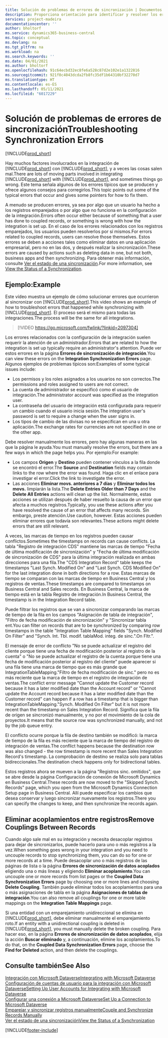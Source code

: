 ```yaml
---
title: Solución de problemas de errores de sincronización | Documentos de Microsoft
description: Proporciona orientación para identificar y resolver los errores de sincronización.
services: project-madeira
documentationcenter: ''
author: bholtorf
ms.service: dynamics365-business-central
ms.topic: conceptual
ms.devlang: na
ms.tgt_pltfrm: na
ms.workload: na
ms.search.keywords: ''
ms.date: 04/01/2021
ms.author: bholtorf
ms.openlocfilehash: 91c64ecbd32ec8fe6a528c87d2e102e1a1322816
ms.sourcegitcommit: 921f0c4043dcda2fb8fc35df1b64310bf32270d7
ms.translationtype: HT
ms.contentlocale: es-ES
ms.lasthandoff: 05/11/2021
ms.locfileid: "6017229"
---
```

# <a name="troubleshooting-synchronization-errors"></a><span data-ttu-id="470aa-103">Solución de problemas de errores de sincronización</span><span class="sxs-lookup"><span data-stu-id="470aa-103">Troubleshooting Synchronization Errors</span></span>
[!INCLUDE[prod_short](includes/cc_data_platform_banner.md)]

<span data-ttu-id="470aa-104">Hay muchos factores involucrados en la integración de [!INCLUDE[prod_short](includes/prod_short.md)] con [!INCLUDE[prod_short](includes/cds_long_md.md)], y a veces las cosas salen mal.</span><span class="sxs-lookup"><span data-stu-id="470aa-104">There are lots of moving parts involved in integrating [!INCLUDE[prod_short](includes/prod_short.md)] with [!INCLUDE[prod_short](includes/cds_long_md.md)], and sometimes things go wrong.</span></span> <span data-ttu-id="470aa-105">Este tema señala algunos de los errores típicos que se producen y ofrece algunos consejos para corregirlos.</span><span class="sxs-lookup"><span data-stu-id="470aa-105">This topic points out some of the typical errors that occur and gives some pointers for how to fix them.</span></span>

<span data-ttu-id="470aa-106">A menudo se producen errores, ya sea por algo que un usuario ha hecho a los registros emparejados o por algo que no funciona en la configuración de la integración.</span><span class="sxs-lookup"><span data-stu-id="470aa-106">Errors often occur either because of something that a user has done to coupled records, or something is wrong with how the integration is set up.</span></span> <span data-ttu-id="470aa-107">En el caso de los errores relacionados con los registros emparejados, los usuarios pueden resolverlos por sí mismos.</span><span class="sxs-lookup"><span data-stu-id="470aa-107">For errors related to coupled records, users can resolve those themselves.</span></span> <span data-ttu-id="470aa-108">Estos errores se deben a acciones tales como eliminar datos en una aplicación empresarial, pero no en las dos, y después realizar la sincronización.</span><span class="sxs-lookup"><span data-stu-id="470aa-108">These errors are caused by actions such as deleting data in one, but not both, business apps and then synchronizing.</span></span> <span data-ttu-id="470aa-109">Para obtener más información, consulte [Ver el estado de una sincronización](admin-how-to-view-synchronization-status.md).</span><span class="sxs-lookup"><span data-stu-id="470aa-109">For more information, see [View the Status of a Synchronization](admin-how-to-view-synchronization-status.md).</span></span>

## <a name="example"></a><span data-ttu-id="470aa-110">Ejemplo:</span><span class="sxs-lookup"><span data-stu-id="470aa-110">Example</span></span>
<span data-ttu-id="470aa-111">Este vídeo muestra un ejemplo de cómo solucionar errores que ocurrieron al sincronizar con [!INCLUDE[prod_short](includes/cds_long_md.md)].</span><span class="sxs-lookup"><span data-stu-id="470aa-111">This video shows an example of how to troubleshoot errors that happened while synchronizing with [!INCLUDE[prod_short](includes/cds_long_md.md)].</span></span> <span data-ttu-id="470aa-112">El proceso será el mismo para todas las integraciones.</span><span class="sxs-lookup"><span data-stu-id="470aa-112">The process will be the same for all integrations.</span></span> 

> [!VIDEO https://go.microsoft.com/fwlink/?linkid=2097304]

<span data-ttu-id="470aa-113">Los errores relacionados con la configuración de la integración suelen requerir la atención de un administrador.</span><span class="sxs-lookup"><span data-stu-id="470aa-113">Errors that are related to how the integration is set up typically require an administrator's attention.</span></span> <span data-ttu-id="470aa-114">Puede ver estos errores en la página **Errores de sincronización de integración**.</span><span class="sxs-lookup"><span data-stu-id="470aa-114">You can view these errors on the **Integration Synchronization Errors** page.</span></span> <span data-ttu-id="470aa-115">Algunos ejemplos de problemas típicos son:</span><span class="sxs-lookup"><span data-stu-id="470aa-115">Examples of some typical issues include:</span></span>  
  
* <span data-ttu-id="470aa-116">Los permisos y los roles asignados a los usuarios no son correctos.</span><span class="sxs-lookup"><span data-stu-id="470aa-116">The permissions and roles assigned to users are not correct.</span></span>  
* <span data-ttu-id="470aa-117">La cuenta de administrador se especificó como el usuario de integración.</span><span class="sxs-lookup"><span data-stu-id="470aa-117">The administrator account was specified as the integration user.</span></span>  
* <span data-ttu-id="470aa-118">La contraseña del usuario de integración está configurada para requerir un cambio cuando el usuario inicia sesión.</span><span class="sxs-lookup"><span data-stu-id="470aa-118">The integration user's password is set to require a change when the user signs in.</span></span>  
* <span data-ttu-id="470aa-119">Los tipos de cambio de las divisas no se especifican en una u otra aplicación.</span><span class="sxs-lookup"><span data-stu-id="470aa-119">The exchange rates for currencies are not specified in one or the other app.</span></span>  
  
<span data-ttu-id="470aa-120">Debe resolver manualmente los errores, pero hay algunas maneras en las que la página le ayuda.</span><span class="sxs-lookup"><span data-stu-id="470aa-120">You must manually resolve the errors, but there are a few ways in which the page helps you.</span></span> <span data-ttu-id="470aa-121">Por ejemplo:</span><span class="sxs-lookup"><span data-stu-id="470aa-121">For example:</span></span>  

* <span data-ttu-id="470aa-122">Los campos **Origen** y **Destino** pueden contener vínculos a la fila donde se encontró el error.</span><span class="sxs-lookup"><span data-stu-id="470aa-122">The **Source** and **Destination** fields may contain links to the row where the error was found.</span></span> <span data-ttu-id="470aa-123">Haga clic en el enlace para investigar el error.</span><span class="sxs-lookup"><span data-stu-id="470aa-123">Click the link to investigate the error.</span></span>  
* <span data-ttu-id="470aa-124">Las acciones **Eliminar movs. anteriores a 7 días** y **Eliminar todos los movs.** limpiarán la lista.</span><span class="sxs-lookup"><span data-stu-id="470aa-124">The **Delete Entries Older than 7 Days** and the **Delete All Entries** actions will clean up the list.</span></span> <span data-ttu-id="470aa-125">Normalmente, estas acciones se utilizan después de haber resuelto la causa de un error que afecta a muchos registros.</span><span class="sxs-lookup"><span data-stu-id="470aa-125">Typically, you use these actions after you have resolved the cause of an error that affects many records.</span></span> <span data-ttu-id="470aa-126">Sin embargo, preste atención.</span><span class="sxs-lookup"><span data-stu-id="470aa-126">Use caution, however.</span></span> <span data-ttu-id="470aa-127">Estas acciones pueden eliminar errores que todavía son relevantes.</span><span class="sxs-lookup"><span data-stu-id="470aa-127">These actions might delete errors that are still relevant.</span></span>

<span data-ttu-id="470aa-128">A veces, las marcas de tiempo en los registros pueden causar conflictos.</span><span class="sxs-lookup"><span data-stu-id="470aa-128">Sometimes the timestamps on records can cause conflicts.</span></span> <span data-ttu-id="470aa-129">La tabla "Registro de integración CDS" mantiene las marcas de tiempo "Fecha de última modificación de sincronización" y "Fecha de última modificación de sincronización de CDS" para la última integración realizada en ambas direcciones para una fila.</span><span class="sxs-lookup"><span data-stu-id="470aa-129">The "CDS Integration Record" table keeps the timestamps "Last Synch. Modified On" and "Last Synch. CDS Modified On" for the last integration done in both directions for a row.</span></span> <span data-ttu-id="470aa-130">Estas marcas de tiempo se comparan con las marcas de tiempo en Business Central y los registros de ventas.</span><span class="sxs-lookup"><span data-stu-id="470aa-130">These timestamps are compared to timestamps on Business Central and Sales records.</span></span> <span data-ttu-id="470aa-131">En Business Central, la marca de tiempo está en la tabla Registro de integración.</span><span class="sxs-lookup"><span data-stu-id="470aa-131">In Business Central, the timestamp is in the Integration Record table.</span></span>

<span data-ttu-id="470aa-132">Puede filtrar los registros que se van a sincronizar comparando las marcas de tiempo de la fila en los campos "Asignación de tabla de integración", "Filtro de fecha modificación de sincronización" y "Sincronizar tabla ent.</span><span class="sxs-lookup"><span data-stu-id="470aa-132">You can filter on records that are to be synchronized by comparing row timestamps in the table "Integration Table Mapping" fields "Synch. Modified On Filter" and "Synch. Int. Tbl.</span></span> <span data-ttu-id="470aa-133">modif. tabla</span><span class="sxs-lookup"><span data-stu-id="470aa-133">Mod.</span></span> <span data-ttu-id="470aa-134">integ. de sinc.".</span><span class="sxs-lookup"><span data-stu-id="470aa-134">On Fltr.".</span></span>

<span data-ttu-id="470aa-135">El mensaje de error de conflicto "No se puede actualizar el registro del cliente porque tiene una fecha de modificación posterior al registro de la cuenta" o "No se puede actualizar el registro de la cuenta porque tiene una fecha de modificación posterior al registro del cliente" puede aparecer si una fila tiene una marca de tiempo que es más grande que IntegrationTableMapping."Filtro de fecha modificación de sinc." pero no es más reciente que la marca de tiempo en el registro de integración de ventas.</span><span class="sxs-lookup"><span data-stu-id="470aa-135">The conflict error message "Cannot update the Customer record because it has a later modified date than the Account record" or "Cannot update the Account record because it has a later modified date than the Customer record" can happen if a row has a timestamp that is bigger than IntegrationTableMapping."Synch. Modified On Filter" but it is not more recent than the timestamp on Sales Integration Record.</span></span> <span data-ttu-id="470aa-136">Significa que la fila de origen se sincronizó manualmente, y no por el movimiento de la cola de proyectos.</span><span class="sxs-lookup"><span data-stu-id="470aa-136">It means that the source row was synchronized manually, and not by the job queue entry.</span></span> 

<span data-ttu-id="470aa-137">El conflicto ocurre porque la fila de destino también se modificó: la marca de tiempo de la fila es más reciente que la marca de tiempo del registro de integración de ventas.</span><span class="sxs-lookup"><span data-stu-id="470aa-137">The conflict happens because the destination row was also changed  - the row timestamp is more recent than Sales Integration Record's timestamp.</span></span> <span data-ttu-id="470aa-138">La comprobación de destino se realiza solo para tablas bidireccionales.</span><span class="sxs-lookup"><span data-stu-id="470aa-138">The destination check happens only for bidirectional tables.</span></span> 

<span data-ttu-id="470aa-139">Estos registros ahora se mueven a la página "Registros sinc. omitidos", que se abre desde la página Configuración de conexión de Microsoft Dynamics en Business Central.</span><span class="sxs-lookup"><span data-stu-id="470aa-139">These records are now moved to the "Skipped Synch. Records" page, which you open from the Microsoft Dynamics Connection Setup page in Business Central.</span></span> <span data-ttu-id="470aa-140">Allí puede especificar los cambios que desea conservar y luego sincronizar nuevamente los registros.</span><span class="sxs-lookup"><span data-stu-id="470aa-140">There you can specify the changes to keep, and then synchronize the records again.</span></span>

## <a name="remove-couplings-between-records"></a><span data-ttu-id="470aa-141">Eliminar acoplamientos entre registros</span><span class="sxs-lookup"><span data-stu-id="470aa-141">Remove Couplings Between Records</span></span>
<span data-ttu-id="470aa-142">Cuando algo sale mal en su integración y necesita desacoplar registros para dejar de sincronizarlos, puede hacerlo para uno o más registros a la vez.</span><span class="sxs-lookup"><span data-stu-id="470aa-142">When something goes wrong in your integration and you need to uncouple records to stop synchronizing them, you can do so for one or more records at a time.</span></span> <span data-ttu-id="470aa-143">Puede desacoplar uno o más registros de las páginas de lista o la página **Errores de sincronización de datos acoplados** eligiendo una o más líneas y eligiendo **Eliminar acoplamiento**.</span><span class="sxs-lookup"><span data-stu-id="470aa-143">You can uncouple one or more records from list pages or the **Coupled Data Synchronization Errors** page by choosing one or more lines and choosing **Delete Coupling**.</span></span> <span data-ttu-id="470aa-144">También puede eliminar todos los acoplamientos para una o más asignaciones de tabla en la página **Asignaciones de tablas de integración**.</span><span class="sxs-lookup"><span data-stu-id="470aa-144">You can also remove all couplings for one or more table mappings on the **Integration Table Mappings** page.</span></span> 

<span data-ttu-id="470aa-145">Si una entidad con un emparejamiento unidireccional se elimina en [!INCLUDE[prod_short](includes/prod_short.md)], debe eliminar manualmente el emparejamiento roto.</span><span class="sxs-lookup"><span data-stu-id="470aa-145">If an entity with a unidirectional coupling is deleted in [!INCLUDE[prod_short](includes/prod_short.md)], you must manually delete the broken coupling.</span></span> <span data-ttu-id="470aa-146">Para hacer eso, en la página **Errores de sincronización de datos acoplados**, elija la acción **Buscar eliminado** y, a continuación, elimine los acoplamientos.</span><span class="sxs-lookup"><span data-stu-id="470aa-146">To do that, on the **Coupled Data Synchronization Errors** page, choose the **Find for Deleted** action, and then delete the couplings.</span></span>

## <a name="see-also"></a><span data-ttu-id="470aa-147">Consulte también</span><span class="sxs-lookup"><span data-stu-id="470aa-147">See Also</span></span>
[<span data-ttu-id="470aa-148">Integración con Microsoft Dataverse</span><span class="sxs-lookup"><span data-stu-id="470aa-148">Integrating with Microsoft Dataverse</span></span>](admin-prepare-dynamics-365-for-sales-for-integration.md)  
[<span data-ttu-id="470aa-149">Configuración de cuentas de usuario para la integración con Microsoft Dataverse</span><span class="sxs-lookup"><span data-stu-id="470aa-149">Setting Up User Accounts for Integrating with Microsoft Dataverse</span></span>](admin-setting-up-integration-with-dynamics-sales.md)  
[<span data-ttu-id="470aa-150">Configurar una conexión a Microsoft Dataverse</span><span class="sxs-lookup"><span data-stu-id="470aa-150">Set Up a Connection to Microsoft Dataverse</span></span>](admin-how-to-set-up-a-dynamics-crm-connection.md)  
[<span data-ttu-id="470aa-151">Emparejar y sincronizar registros manualmente</span><span class="sxs-lookup"><span data-stu-id="470aa-151">Couple and Synchronize Records Manually</span></span>](admin-how-to-couple-and-synchronize-records-manually.md)  
[<span data-ttu-id="470aa-152">Ver el estado de una sincronización</span><span class="sxs-lookup"><span data-stu-id="470aa-152">View the Status of a Synchronization</span></span>](admin-how-to-view-synchronization-status.md)  


[!INCLUDE[footer-include](includes/footer-banner.md)]